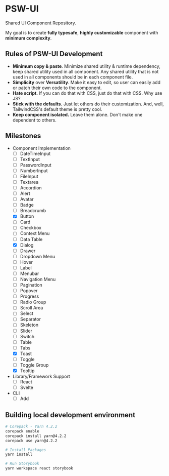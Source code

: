 # PSW-UI

Shared UI Component Repository.

My goal is to create **fully typesafe**, **highly customizable** component with **minimum complexity**.

## Rules of PSW-UI Development

- **Minimum copy & paste**. Minimize shared utility & runtime dependency, keep shared utility used in all component. Any shared utility that is not used in all components should be in each component file.
- **Simplicity** over **Versatility**. Make it easy to edit, so user can easily add or patch their own code to the component.
- **Hate script.** If you can do that with CSS, just do that with CSS. Why use JS?
- **Stick with the defaults.** Just let others do their customization. And, well, TailwindCSS's default theme is pretty cool.
- **Keep component isolated.** Leave them alone. Don't make one dependent to others.

## Milestones

- Component Implementation
  - [ ] DateTimeInput
  - [ ] TextInput
  - [ ] PasswordInput
  - [ ] NumberInput
  - [ ] FileInput
  - [ ] Textarea
  - [ ] Accordion
  - [ ] Alert
  - [ ] Avatar
  - [ ] Badge
  - [ ] Breadcrumb
  - [x] Button
  - [ ] Card
  - [ ] Checkbox
  - [ ] Context Menu
  - [ ] Data Table
  - [x] Dialog
  - [ ] Drawer
  - [ ] Dropdown Menu
  - [ ] Hover
  - [ ] Label
  - [ ] Menubar
  - [ ] Navigation Menu
  - [ ] Pagination
  - [ ] Popover
  - [ ] Progress
  - [ ] Radio Group
  - [ ] Scroll Area
  - [ ] Select
  - [ ] Separator
  - [ ] Skeleton
  - [ ] Slider
  - [ ] Switch
  - [ ] Table
  - [ ] Tabs
  - [x] Toast
  - [ ] Toggle
  - [ ] Toggle Group
  - [x] Tooltip
- Library/Framework Support
  - [ ] React
  - [ ] Svelte
- CLI
  - [ ] Add

## Building local development environment

```bash
# Corepack - Yarn 4.2.2
corepack enable
corepack install yarn@4.2.2
corepack use yarn@4.2.2

# Install Packages
yarn install

# Run Storybook
yarn workspace react storybook
```
